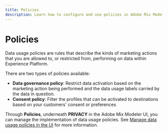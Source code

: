 ```yaml
---
title: Policies
description: Learn how to configure and use policies in Adobe Mix Modeler.
---
```


# Policies

Data usage policies are rules that describe the kinds of marketing actions that you are allowed to, or restricted from, performing on data within Experience Platform.

There are two types of policies available:

* **Data governance policy**: Restrict data activation based on the marketing action being performed and the data usage labels carried by the data in question.
* **Consent policy**: Filter the profiles that can be activated to destinations based on your customers' consent or preferences

Through **Policies**, underneath **PRIVACY** in the Adobe Mix Modeler UI, you can manage the implementation of data usage policies. See [Manage data usage policies in the UI](https://experienceleague.adobe.com/docs/experience-platform/data-governance/policies/user-guide.html?lang=en) for more information.
